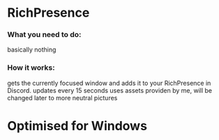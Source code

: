 # RichPresence

### What you need to do:
   basically nothing

### How it works:
   gets the currently focused window and adds it to your RichPresence in Discord.
   updates every 15 seconds
   uses assets providen by me, will be changed later to more neutral pictures




# Optimised for Windows
